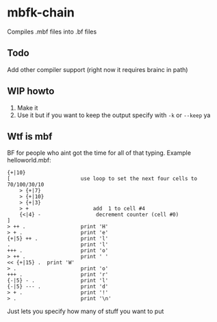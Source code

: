 # mbfk-chain
Compiles .mbf files into .bf files
## Todo
Add other compiler support (right now it requires brainc in path)
## WIP howto
1. Make it
2. Use it but if you want to keep the output specify with `-k` or `--keep` ya
## Wtf is mbf
BF for people who aint got the time for all of that typing. Example helloworld.mbf:
```
{+|10}
[                       use loop to set the next four cells to 70/100/30/10
    > {+|7}
    > {+|10} 
    > {+|3}                  
    > +                     add  1 to cell #4
    {<|4} -                  decrement counter (cell #0)
]                   
> ++ .                  print 'H'
> + .                   print 'e'
{+|5} ++ .              print 'l'
.                       print 'l'
+++ .                   print 'o'
> ++ .                  print ' '
<< {+|15} .  print 'W'
> .                     print 'o'
+++ .                   print 'r'
{-|5} - .               print 'l'
{-|5} --- .             print 'd'
> + .                   print '!'
> .                     print '\n'
```

Just lets you specify how many of stuff you want to put 
